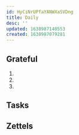 ```yaml
---
id: HyCiNrUPfaYANWXaSVDng
title: Daily
desc: ''
updated: 1638987140553
created: 1638987079281
---
```


## Grateful
<!-- 3 things I'm grateful for -->
1.
2.
3.

## Tasks
<!-- Things to do from the day-->

## Zettels
<!-- Things that come up during the day -->